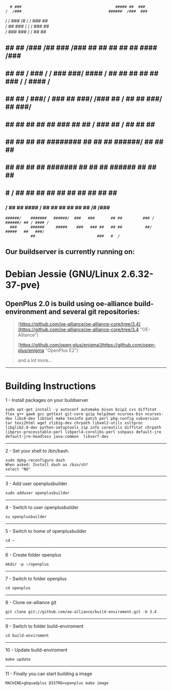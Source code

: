                                                                                             
      # ###                                         ##### ##  ###                           
    /  /###                                      ######  /###  ###                          
   /  /  ###                                    /#   /  /  ###  ##                          
  /  ##   ###                                  /    /  /    ### ##                          
 /  ###    ###                                     /  /      ## ##                          
##   ##     ##    /###     /##  ###  /###         ## ##      ## ##  ##   ####       /###    
##   ##     ##   / ###  / / ###  ###/ #### /      ## ##      ## ##   ##    ###  /  / #### / 
##   ##     ##  /   ###/ /   ###  ##   ###/     /### ##      /  ##   ##     ###/  ##  ###/  
##   ##     ## ##    ## ##    ### ##    ##     / ### ##     /   ##   ##      ##  ####       
##   ##     ## ##    ## ########  ##    ##        ## ######/    ##   ##      ##    ###      
 ##  ##     ## ##    ## #######   ##    ##        ## ######     ##   ##      ##      ###    
  ## #      /  ##    ## ##        ##    ##        ## ##         ##   ##      ##        ###  
   ###     /   ##    ## ####    / ##    ##        ## ##         ##   ##      /#   /###  ##  
    ######/    #######   ######/  ###   ###       ## ##         ### / ######/ ## / #### /   
      ###      ######     #####    ###   ### ##   ## ##          ##/   #####   ##   ###/    
               ##                           ###   #  /                              

## Our buildserver is currently running on: ##

Debian Jessie (GNU/Linux 2.6.32-37-pve)
=======

## OpenPlus 2.0 is build using oe-alliance build-environment and several git repositories: ##

> [https://github.com/oe-alliance/oe-alliance-core/tree/3.4](https://github.com/oe-alliance/oe-alliance-core/tree/3.4 "OE-Alliance")
> 
> [https://github.com/open-plus/enigma](https://github.com/open-plus/enigma "OpenPlus E2")

> and a lot more...


----------

# Building Instructions #

1 - Install packages on your buildserver

    sudo apt-get install -y autoconf automake bison bzip2 cvs diffstat flex g++ gawk gcc gettext git-core gzip help2man ncurses-bin ncurses-dev libc6-dev libtool make texinfo patch perl pkg-config subversion tar texi2html wget zlib1g-dev chrpath libxml2-utils xsltproc libglib2.0-dev python-setuptools zip info coreutils diffstat chrpath libproc-processtable-perl libperl4-corelibs-perl sshpass default-jre default-jre-headless java-common  libserf-dev
----------
2 - Set your shell to /bin/bash.

    sudo dpkg-reconfigure dash
    When asked: Install dash as /bin/sh?
    select "NO"

----------
3 - Add user openplusbuilder

    sudo adduser openplusbuilder

----------
4 - Switch to user openplusbuilder

    su openplusbuilder

----------
5 - Switch to home of openplusbuilder

    cd ~

----------
6 - Create folder openplus

    mkdir -p ~/openplus

----------
7 - Switch to folder openplus

    cd openplus

----------
8 - Clone oe-alliance git

    git clone git://github.com/oe-alliance/build-enviroment.git -b 3.4

----------
9 - Switch to folder build-enviroment

    cd build-enviroment

----------
10 - Update build-enviroment

    make update

----------
11 - Finally you can start building a image

    MACHINE=gbquadplus DISTRO=openplus make image
